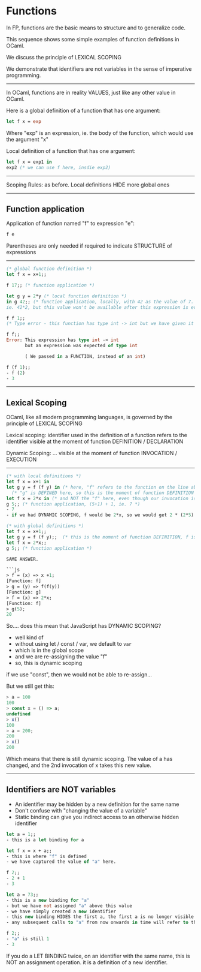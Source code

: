 # Functions

In FP, functions are the basic means to structure and to generalize code.

This sequence shows some simple examples of function definitions in OCaml.

We discuss the principle of LEXICAL SCOPING

We demonstrate that identifiers are not variables in the sense of imperative programming.

------------------------------------------------------------
In OCaml, functions are in reality VALUES, just like any other value in OCaml.

Here is a global definition of a function that has one argument:
```ocaml
let f x = exp
```

Where "exp" is an expression, ie. the body of the function, which would use the argument "x"

Local definition of a function that has one argument:
```ocaml
let f x = exp1 in
exp2 (* we can use f here, insdie exp2)
```


------------------------------------------------------------
Scoping Rules: as before.
Local definitions HIDE more global ones


------------------------------------------------------------
## Function application
Application of function named "f" to expression "e":
```ocaml
f e
```

Parentheses are only needed if required to indicate STRUCTURE of expressions

------------------------------------------------------------
```ocaml
(* global function definition *)
let f x = x+1;;

f 17;; (* function application *)

let g y = 2*y (* local function definition *)
in g 42;; (* function application, locally, with 42 as the value of 7.
ie. 42*2, but this value won't be available after this expression is evaluated *)

f f 1;;
(* Type error - this function has type int -> int but we have given it 2 arguments (f and 1) *)

f f;;
Error: This expression has type int -> int
       but an expression was expected of type int

       ( We passed in a FUNCTION, instead of an int)

f (f 1);;
- f (2)
- 3
```

------------------------------------------------------------
## Lexical Scoping
OCaml, like all modern programming languages, is governed by the principle of
LEXICAL SCOPING

Lexical scoping: identifier used in the definition of a function refers to the
identifier visible at the moment of function DEFINITION / DECLARATION

Dynamic Scoping: ... visible at the moment of function INVOCATION / EXECUTION

------------------------------------------------------------
```ocaml
(* with local definitions *)
let f x = x+1 in
let g y = f (f y) in (* here, "f" refers to the function on the line above *)
  (* "g" is DEFINED here, so this is the moment of function DEFINITION *)
let f x = 2*x in (* and NOT the "f" here, even though our invocation is on the line after this *)
g 5;; (* function application, (5+1) + 1, ie. 7 *)
- 7
- if we had DYNAMIC SCOPING, f would be 2*x, so we would get 2 * (2*5) ie. 20

(* with global definitions *)
let f x = x+1;;
let g y = f (f y);;  (* this is the moment of function DEFINITION, f is captured here *)
let f x = 2*x;;
g 5;; (* function application *)

SAME ANSWER.

```js
> f = (x) => x +1;
[Function: f]
> g = (y) => f(f(y))
[Function: g]
> f = (x) => 2*x;
[Function: f]
> g(5);
20
```

So.... does this mean that JavaScript has DYNAMIC SCOPING?
- well kind of
- without using let / const / var, we default to `var`
- which is in the global scope
- and we are re-assigning the value "f"
- so, this is dynamic scoping

if we use "const", then we would not be able to re-assign...

But we still get this:
```js
> a = 100
100
> const x = () => a;
undefined
> x()
100
> a = 200;
200
> x()
200
```

Which means that there is still dynamic scoping.
The value of a has changed, and the 2nd invocation of x takes this new value.


------------------------------------------------------------
## Identifiers are NOT variables
- An identifier may be hidden by a new definition for the same name
- Don't confuse with "changing the value of a variable"
- Static binding can give you indirect access to an otherwise hidden identifier

```ocaml
let a = 1;;
- this is a let binding for a

let f x = x + a;;
- this is where "f" is defined
- we have captured the value of "a" here.

f 2;;
- 2 + 1
- 3

let a = 73;;
- this is a new binding for "a"
- but we have not assigned "a" above this value
- we have simply created a new identifier
- this new binding HIDES the first a, the first a is no longer visible.
- any subsequent calls to "a" from now onwards in time will refer to this "a"

f 2;;
- "a" is still 1
- 3
```

If you do a LET BINDING twice, on an identifier with the same name,
this is NOT an assignment operation.
it is a definition of a new identifier.
